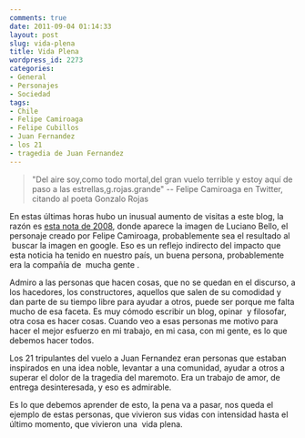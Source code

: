 ```yaml
---
comments: true
date: 2011-09-04 01:14:33
layout: post
slug: vida-plena
title: Vida Plena
wordpress_id: 2273
categories:
- General
- Personajes
- Sociedad
tags:
- Chile
- Felipe Camiroaga
- Felipe Cubillos
- Juan Fernandez
- los 21
- tragedia de Juan Fernandez
---
```


> "Del aire soy,como todo mortal,del gran vuelo terrible y estoy aquí de paso a las estrellas,g.rojas.grande" -- Felipe Camiroaga en Twitter, citando al poeta Gonzalo Rojas


En estas últimas horas hubo un inusual aumento de visitas a este blog, la razón es [esta nota de 2008](http://www.lnds.net/blog/2008/05/luciano-bello-encuentra-falla-de-seguridad-en-sistema-operativo-debian-ubuntu-y-derivados.html), donde aparece la imagen de Luciano Bello, el personaje creado por Felipe Camiroaga, probablemente sea el resultado al  buscar la imagen en google. Eso es un reflejo indirecto del impacto que esta noticia ha tenido en nuestro país, un buena persona, probablemente era la compañía de  mucha gente .

Admiro a las personas que hacen cosas, que no se quedan en el discurso, a los hacedores, los constructores, aquellos que salen de su comodidad y dan parte de su tiempo libre para ayudar a otros, puede ser porque me falta mucho de esa faceta. Es muy cómodo escribir un blog, opinar  y filosofar, otra cosa es hacer cosas. Cuando veo a esas personas me motivo para hacer el mejor esfuerzo en mi trabajo, en mi casa, con mi gente, es lo que debemos hacer todos.

Los 21 tripulantes del vuelo a Juan Fernandez eran personas que estaban inspirados en una idea noble, levantar a una comunidad, ayudar a otros a superar el dolor de la tragedia del maremoto. Era un trabajo de amor, de entrega desinteresada, y eso es admirable.

Es lo que debemos aprender de esto, la pena va a pasar, nos queda el ejemplo de estas personas, que vivieron sus vidas con intensidad hasta el último momento, que vivieron una  vida plena.


